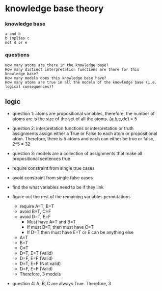 # knowledge base theory

### knowledge base
```
a and b
b implies c
not d or e
```

### questions
```
How many atoms are there in the knowledge base?
How many distinct interpretation functions are there for this knowledge base?
How many models does this knowledge base have?
How many atoms are true in all the models of the knowledge base (i.e. logical consequences)?
```

## logic
- question 1: atoms are propositional variables, therefore, the number of atoms are is the size of the set of all the atoms. {a,b,c,de} = 5
- question 2: interpretation functions or interpretation or truth assignments assign either a True or False to each atom or propositional atom. Therefore, there is 5 atoms and each can either be true or false, 2^5 = 32
- question 3: models are a collection of assignments that make all propositional sentences true
- require constraint from single true cases
- avoid constraint from single false cases
- find the what variables need to be if they link
- figure out the rest of the remaining variables permutations
  - require A=T, B=T
  - avoid B=T, C=F
  - avoid D=T, E=F
    - Must have A=T and B=T
    - If must B=T, then must have C=T
    - If D=T then must have E=T or E can be anything else
  - A=T
  - B=T
  - C=T
  - D=T, E=T (Valid)
  - D=F, E=F (Valid)
  - D=T, E=F (Not valid)
  - D=F, E=F (Valid)
  - Therefore, 3 models

- question 4: A, B, C are always True. Therefore, 3
